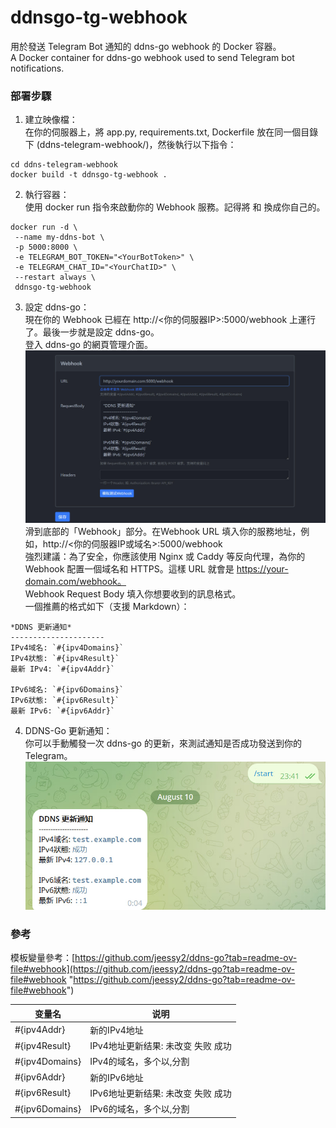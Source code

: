 # ddnsgo-tg-webhook
用於發送 Telegram Bot 通知的 ddns-go webhook 的 Docker 容器。  
A Docker container for ddns-go webhook used to send Telegram bot notifications.
  
### 部署步驟

1. 建立映像檔：  
在你的伺服器上，將 app.py, requirements.txt, Dockerfile 放在同一個目錄下 (ddns-telegram-webhook/)，然後執行以下指令：
```
cd ddns-telegram-webhook
docker build -t ddnsgo-tg-webhook .
```

2. 執行容器：  
使用 docker run 指令來啟動你的 Webhook 服務。記得將 <YourBotToken> 和 <YourChatID> 換成你自己的。
```
docker run -d \
 --name my-ddns-bot \
 -p 5000:8000 \
 -e TELEGRAM_BOT_TOKEN="<YourBotToken>" \
 -e TELEGRAM_CHAT_ID="<YourChatID>" \
 --restart always \
 ddnsgo-tg-webhook
```

3. 設定 ddns-go：  
現在你的 Webhook 已經在 http://<你的伺服器IP>:5000/webhook 上運行了。最後一步就是設定 ddns-go。  
登入 ddns-go 的網頁管理介面。  
![ddns-go](https://github.com/icstudiochina/ddnsgo-tg-webhook/blob/master/ddns-go.jpg)
滑到底部的「Webhook」部分。在Webhook URL 填入你的服務地址，例如，http://<你的伺服器IP或域名>:5000/webhook  
強烈建議：為了安全，你應該使用 Nginx 或 Caddy 等反向代理，為你的 Webhook 配置一個域名和 HTTPS。這樣 URL 就會是 https://your-domain.com/webhook。  
Webhook Request Body 填入你想要收到的訊息格式。   
一個推薦的格式如下（支援 Markdown）：
```
*DDNS 更新通知*
---------------------
IPv4域名: `#{ipv4Domains}`
IPv4狀態: `#{ipv4Result}`
最新 IPv4: `#{ipv4Addr}`
    
IPv6域名: `#{ipv6Domains}`
IPv6狀態: `#{ipv6Result}`
最新 IPv6: `#{ipv6Addr}`
```

4. DDNS-Go 更新通知：  
你可以手動觸發一次 ddns-go 的更新，來測試通知是否成功發送到你的 Telegram。
![tg-bot](https://github.com/icstudiochina/ddnsgo-tg-webhook/blob/master/tg-bot.jpg)

### 參考
模板變量參考：[https://github.com/jeessy2/ddns-go?tab=readme-ov-file#webhook](https://github.com/jeessy2/ddns-go?tab=readme-ov-file#webhook "https://github.com/jeessy2/ddns-go?tab=readme-ov-file#webhook")

| 变量名 | 说明 |
| ------------ | ------------ |
| #{ipv4Addr} | 新的IPv4地址 |
| #{ipv4Result} | IPv4地址更新结果: 未改变 失败 成功 |
| #{ipv4Domains} | IPv4的域名，多个以,分割 |
| #{ipv6Addr} | 新的IPv6地址 |
| #{ipv6Result} | IPv6地址更新结果: 未改变 失败 成功 |
| #{ipv6Domains} | IPv6的域名，多个以,分割 |
